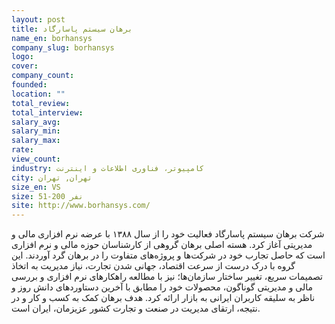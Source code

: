 ```yaml
---
layout: post
title: برهان سیستم پاسارگاد
name_en: borhansys
company_slug: borhansys
logo: 
cover: 
company_count:
founded:
location: ""
total_review: 
total_interview: 
salary_avg: 
salary_min: 
salary_max: 
rate: 
view_count: 
industry: کامپیوتر، فناوری اطلاعات و اینترنت 
city: تهران, تهران
size_en: VS
size: 51-200 نفر
site: http://www.borhansys.com/
---
```


شرکت برهان سیستم پاسارگاد فعالیت خود را از سال ۱۳۸۸ با عرضه نرم افزاری مالی و مدیریتی آغاز کرد. هسته اصلی برهان گروهی از کارشناسان حوزه مالی و نرم افزاری است که حاصل تجارب خود در شرکت‌ها و پروژه‌های متفاوت را در برهان گرد آوردند. این گروه با درک درست از سرعت اقتصاد، جهانی شدن تجارت، نیاز مدیریت به اتخاذ تصمیمات سریع، تغییر ساختار سازمان‌ها؛ نیز با مطالعه راهکارهای نرم افزاری و بررسی مالی و مدیریتی گوناگون، محصولات خود را مطابق با آخرین دستاوردهای دانش روز و ناظر به سلیقه کاربران ایرانی به بازار ارائه کرد. هدف برهان کمک به کسب و کار و در نتیجه، ارتقای مدیریت در صنعت و تجارت کشور عزیزمان، ایران است.

